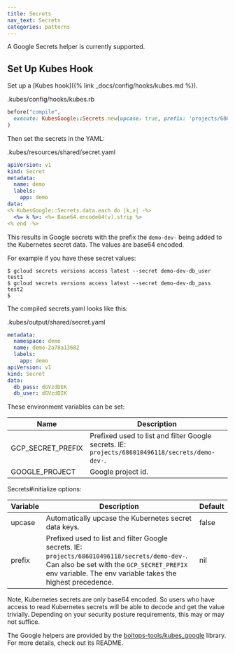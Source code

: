 ```yaml
---
title: Secrets
nav_text: Secrets
categories: patterns
---
```


A Google Secrets helper is currently supported.

## Set Up Kubes Hook

Set up a [Kubes hook]({% link _docs/config/hooks/kubes.md %}).

.kubes/config/hooks/kubes.rb

```ruby
before("compile",
  execute: KubesGoogle::Secrets.new(upcase: true, prefix: 'projects/686010496118/secrets/demo-dev-')
)
```

Then set the secrets in the YAML:

.kubes/resources/shared/secret.yaml

```yaml
apiVersion: v1
kind: Secret
metadata:
  name: demo
  labels:
    app: demo
data:
<% KubesGoogle::Secrets.data.each do |k,v| -%>
  <%= k %>: <%= Base64.encode64(v).strip %>
<% end -%>
```

This results in Google secrets with the prefix the `demo-dev-` being added to the Kubernetes secret data.  The values are base64 encoded.

For example if you have these secret values:

    $ gcloud secrets versions access latest --secret demo-dev-db_user
    test1
    $ gcloud secrets versions access latest --secret demo-dev-db_pass
    test2
    $

The compiled secrets.yaml looks like this:

.kubes/output/shared/secret.yaml

```yaml
metadata:
  namespace: demo
  name: demo-2a78a13682
  labels:
    app: demo
apiVersion: v1
kind: Secret
data:
  db_pass: dGVzdDEK
  db_user: dGVzdDIK
```

These environment variables can be set:

Name | Description
---|---
GCP_SECRET_PREFIX | Prefixed used to list and filter Google secrets. IE: `projects/686010496118/secrets/demo-dev-`.
GOOGLE_PROJECT | Google project id.

Secrets#initialize options:

Variable | Description | Default
---|---|---
upcase | Automatically upcase the Kubernetes secret data keys. | false
prefix | Prefixed used to list and filter Google secrets. IE: `projects/686010496118/secrets/demo-dev-`. Can also be set with the `GCP_SECRET_PREFIX` env variable. The env variable takes the highest precedence. | nil

Note, Kubernetes secrets are only base64 encoded. So users who have access to read Kubernetes secrets will be able to decode and get the value trivially. Depending on your security posture requirements, this may or may not suffice.

The Google helpers are provided by the [boltops-tools/kubes_google](https://github.com/boltops-tools/kubes_google) library. For more details, check out its README.
